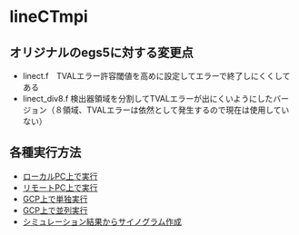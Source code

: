 # lineCTmpi

## オリジナルのegs5に対する変更点
* linect.f　TVALエラー許容閾値を高めに設定してエラーで終了しにくくしてある
* linect_div8.f 検出器領域を分割してTVALエラーが出にくいようにしたバージョン（８領域、TVALエラーは依然として発生するので現在は使用していない）

## 各種実行方法
* [ローカルPC上で実行](/core/README.md)
* [リモートPC上で実行](/remote/README.md)
* [GCP上で単独実行](/gcp_VM/README.md)
* [GCP上で並列実行](/gcp_client/README.md)
* [シミュレーション結果からサイノグラム作成](/sino/README.md)
